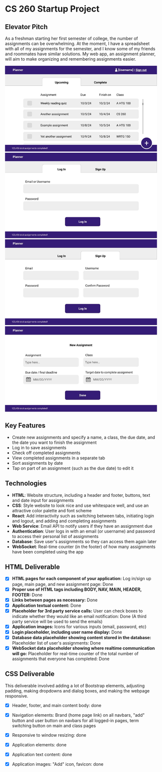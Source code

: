 # CS 260 Startup Project
## Elevator Pitch
As a freshman starting her first semester of college, the number of assignments can be overwhelming. At the moment, I have a spreadsheet with all of my assignments for the semester, and I know some of my friends and roommates have similar solutions. My web app, an assignment planner, will aim to make organizing and remembering assignments easier.

![Main page mockup](./images/spec1.jpg)
![Log in mockup](./images/spec2.jpg)
![Sign up mockup](./images/spec3.jpg)
![New assignment mockup](./images/spec4.jpg)

## Key Features
- Create new assignments and specify a name, a class, the due date, and the date you want to finish the assignment
- Log in to save assignments
- Check off completed assignments
- View completed assignments in a separate tab
- Sort assignments by date
- Tap on part of an assignment (such as the due date) to edit it
## Technologies
- **HTML**: Website structure, including a header and footer, buttons, text and date input for assignments
- **CSS**: Style website to look nice and use whitespace well, and use an attractive color palette and font scheme
- **React**: Add interactivity such as switching between tabs, initiating login and logout, and adding and completing assignments
- **Web Service**: Email API to notify users if they have an assignment due
- **Authentication**: User logs in with an email (or username) and password to access their personal list of assignments
- **Database**: Save user's assignments so they can access them again later
- **WebSocket**: Real-time counter (in the footer) of how many assignments have been completed using the app
## HTML Deliverable
- [x] **HTML pages for each component of your application:** Log in/sign up page, main page, and new assignment page: Done
- [x] **Proper use of HTML tags including BODY, NAV, MAIN, HEADER, FOOTER:** Done
- [x] **Links between pages as necessary:** Done
- [x] **Application textual content:** Done
- [x] **Placeholder for 3rd party service calls:** User can check boxes to indicate whether they would like an email notification: Done (A third party service will be used to send the emails)
- [x] **Application images:** Icons for various inputs (email, password, etc)
- [x] **Login placeholder, including user name display:** Done
- [x] **Database data placeholder showing content stored in the database:** Placeholder list of user's assignments: Done
- [x] **WebSocket data placeholder showing where realtime communication will go:** Placeholder for real-time counter of the total number of assignments that everyone has completed: Done
## CSS Deliverable
This deliverable involved adding a lot of Bootstrap elements, adjusting padding, making dropdowns and dialog boxes, and making the webpage responsive.
- [x] Header, footer, and main content body: done
- [x] Navigation elements: Brand (home page link) on all navbars, "add" button and user button on navbars for all logged-in pages, term switching button on main and class pages
- [x] Responsive to window resizing: done
- [x] Application elements: done
- [x] Application text content: done
- [x] Application images: "Add" icon, favicon: done

